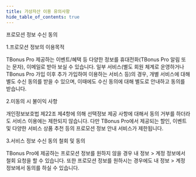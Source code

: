 ```yaml
---
title: 가상자산 이용 유의사항
hide_table_of_contents: true
---
```


[//]: # (同意广告推送)

프로모션 정보 수신 동의

1.프로모션 정보의 이용목적

TBonus Pro 제공하는 이벤트/혜택 등 다양한 정보를 휴대전화(TBonus Pro 알림 또는 문자), 이메일로 받아 보실 수 있습니다. 일부 서비스(별도 회원 체계로 운영하거나 TBonus Pro 가입 이후 추가 가입하여 이용하는 서비스 등)의 경우, 개별 서비스에 대해 별도 수신 동의를 받을 수 있으며, 이때에도 수신 동의에 대해 별도로 안내하고 동의를 받습니다.

2.미동의 시 불이익 사항

개인정보보호법 제22조 제4항에 의해 선택정보 제공 사항에 대해서 동의 거부를 하더라도 서비스 이용에는 제한되지 않습니다. 다만 TBonus Pro에서 제공되는 할인, 이벤트 및 다양한 서비스 상품 추천 등의 프로모션 정보 안내 서비스가 제한됩니다.

3.서비스 정보 수신 동의 철회 및 동의

TBonus Pro에 제공하는 프로모션 정보를 원하지 않을 경우 내 정보 > 계정 정보에서 철회 요청을 할 수 있습니다. 또한 프로모션 정보를 원하시는 경우에도 내 정보 > 계정 정보에서 동의를 하실 수 있습니다.
